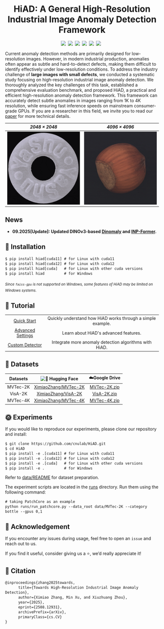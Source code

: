 <h1 align="center">HiAD: A General High-Resolution Industrial Image Anomaly Detection Framework</h1>
  
  
<div align="center" style="display: flex; justify-content: center; flex-wrap: wrap;">
  <a href='https://arxiv.org/abs/2508.12931'><img src='https://img.shields.io/badge/arXiv-Paper-red'></a>&ensp; 
  <a href='https://pypi.org/project/hiad/'><img src='https://img.shields.io/badge/Pip-Install-green'></a>&ensp; 
  <a href='https://huggingface.co/XimiaoZhang'><img src='https://img.shields.io/badge/%F0%9F%A4%97%20HF-Space-blue'></a>&ensp;
  <a href='LICENSE'><img src='https://img.shields.io/badge/License-Apache2.0-yellow'></a>&ensp; 
  <a href='tutorial/quick_start.md'><img src='https://img.shields.io/badge/Tutorial-blue'></a>&ensp; 
  <a href='README_zh.md'><img src='https://img.shields.io/badge/切换为中文-green'></a>&ensp;
</div>
  
  
Current anomaly detection methods are primarily designed for low-resolution images. 
However, in modern industrial production, anomalies often appear as subtle and hard-to-detect defects, 
making them difficult to identify effectively under low-resolution conditions. To address the industry 
challenge of **large images with small defects**, we conducted a systematic study focusing on 
high-resolution industrial image anomaly detection. We thoroughly analyzed the key challenges of this 
task, established a comprehensive evaluation benchmark, and proposed HiAD, a practical and 
efficient high-resolution anomaly detection framework. This framework can accurately detect subtle 
anomalies in images ranging from 1K to 4K resolution, while ensuring fast inference speeds on 
mainstream consumer-grade GPUs. If you are a researcher in this field, 
we invite you to read our [paper](https://arxiv.org/abs/2508.12931) for more technical details.
  
<div align="center">  
    
|            *2048 × 2048*        |             *4096 × 4096*        |
| :------------------------------: | :-------------------------------: |
| <img src="assets/demo2K.gif" width="330"/> |  <img src="assets/demo4K.gif" width="330"/> |  
  
</div>  
  
##  News
 - **09.2025[Update]: Updated DINOv3-based [Dinomaly](runs/run_dinomaly.py) and [INP-Former](runs/run_inpformer.py).**
## 🔧 Installation
  
```
$ pip install hiad[cuda11] # for Linux with cuda11 
$ pip install hiad[cuda12] # for Linux with cuda12
$ pip install hiad[cuda]   # for Linux with other cuda versions
$ pip install hiad         # for Windows
```  
<sub><em>Since `faiss-gpu` is not supported on Windows, some features of HiAD may be limited on Windows systems.</em></sub>

## 📖 Tutorial
  
<table>
  <tr><td align="center"><a href='tutorial/quick_start.md'>Quick Start</a></td><td align="center">Quickly understand how HiAD works through a simple example.</td></tr>
  <tr><td align="center"><a href='tutorial/advanced.md'>Advanced Settings</a></td><td align="center">Learn about HiAD's advanced features.</td></tr>
  <tr><td align="center"><a href='tutorial/customized_detectors.md'>Custom Detector</a></td><td align="center">Integrate more anomaly detection algorithms with HiAD.</td></tr>
</table>

## 🚀 Datasets
  
| Datasets | <img src="https://huggingface.co/front/assets/huggingface_logo-noborder.svg" alt="🤗" width="20"/> Hugging Face | ☁️Google Drive |
|:------:|:--------:|:-------:|
| MVTec-2K | [XimiaoZhang/MVTec-2K](https://huggingface.co/datasets/XimiaoZhang/MVTec-2K)  | [MVTec-2K.zip](https://drive.google.com/file/d/1giNfM75RWnciIH9KJUIygU-6_aWikoBh/view?usp=drive_link)  |
| VisA-2K  | [XimiaoZhang/VisA-2K](https://huggingface.co/datasets/XimiaoZhang/VisA-2K)    | [VisA-2K.zip](https://drive.google.com/file/d/1kg6rhVPT-zwsleSZi_-6Hlu9D6TxS3ut/view?usp=drive_link)  |
| MVTec-4K | [XimiaoZhang/MVTec-4K](https://huggingface.co/datasets/XimiaoZhang/MVTec-4K)  | [MVTec-4K.zip](https://drive.google.com/file/d/10cY3sel_bqlPrqfPCv-yGVQPU2rSe7nQ/view?usp=drive_link)  |

## 🌞 Experiments
  
If you would like to reproduce our experiments, please clone our repository and install:

```
$ git clone https://github.com/cnulab/HiAD.git
$ cd HiAD
$ pip install -e .[cuda11] # for Linux with cuda11 
$ pip install -e .[cuda12] # for Linux with cuda12
$ pip install -e .[cuda]   # for Linux with other cuda versions
$ pip install -e .         # for Windows
```   
Refer to [data/README](data/README.md) for dataset preparation.

The experiment scripts are located in the [runs](runs) directory. Run them using the following command:  
```
# taking PatchCore as an example
python runs/run_patchcore.py --data_root data/MVTec-2K --category bottle --gpus 0,1
```  
  
## 💌 Acknowledgement  
  
If you encounter any issues during usage, feel free to open an `issue` and reach out to us.   
  
If you find it useful, consider giving us a ⭐, we’d really appreciate it!
  
## 📌 Citation  
```
@inproceedings{zhang2025towards,
      title={Towards High-Resolution Industrial Image Anomaly Detection}, 
      author={Ximiao Zhang, Min Xu, and Xiuzhuang Zhou},
      year={2025},
      eprint={2508.12931},
      archivePrefix={arXiv},
      primaryClass={cs.CV}
}
```










